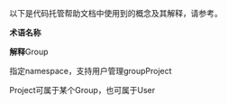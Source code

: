 以下是代码托管帮助文档中使用到的概念及其解释，请参考。

**术语名称**

**解释**Group

指定namespace，支持用户管理groupProject

Project可属于某个Group，也可属于User